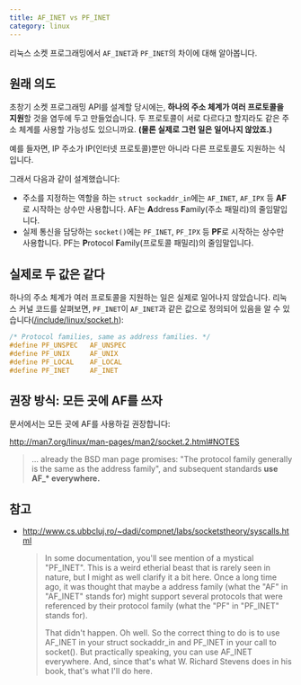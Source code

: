 ```yaml
---
title: AF_INET vs PF_INET
category: linux
---
```


리눅스 소켓 프로그래밍에서 `AF_INET`과 `PF_INET`의 차이에 대해 알아봅니다.

## 원래 의도

초창기 소켓 프로그래밍 API를 설계할 당시에는, **하나의 주소 체계가 여러 프로토콜을 지원**할 것을 염두에 두고 만들었습니다. 두 프로토콜이 서로 다르다고 할지라도 같은 주소 체계를 사용할 가능성도 있으니까요. **(물론 실제로 그런 일은 일어나지 않았죠.)**

예를 들자면, IP 주소가 IP(인터넷 프로토콜)뿐만 아니라 다른 프로토콜도 지원하는 식입니다.

그래서 다음과 같이 설계했습니다:

- 주소를 지정하는 역할을 하는 `struct sockaddr_in`에는 `AF_INET`, `AF_IPX` 등 **AF**로 시작하는 상수만 사용합니다. AF는 **A**ddress **F**amily(주소 패밀리)의 줄임말입니다.
- 실제 통신을 담당하는 `socket()`에는 `PF_INET`, `PF_IPX` 등 **PF**로 시작하는 상수만 사용합니다. PF는 **P**rotocol **F**amily(프로토콜 패밀리)의 줄임말입니다.

## 실제로 두 값은 같다

하나의 주소 체계가 여러 프로토콜을 지원하는 일은 실제로 일어나지 않았습니다. 리눅스 커널 코드를 살펴보면, `PF_INET`이 `AF_INET`과 같은 값으로 정의되어 있음을 알 수 있습니다([/include/linux/socket.h](https://github.com/torvalds/linux/blob/26bc672134241a080a83b2ab9aa8abede8d30e1c/include/linux/socket.h#L215-L219)):

```c
/* Protocol families, same as address families. */
#define PF_UNSPEC	AF_UNSPEC
#define PF_UNIX		AF_UNIX
#define PF_LOCAL	AF_LOCAL
#define PF_INET		AF_INET
```

## 권장 방식: 모든 곳에 AF를 쓰자

문서에서는 모든 곳에 AF를 사용하길 권장합니다:

<http://man7.org/linux/man-pages/man2/socket.2.html#NOTES>
> ... already the BSD man page promises: "The protocol family generally is the same as the address family", and subsequent standards **use AF_\* everywhere.**

## 참고

- <http://www.cs.ubbcluj.ro/~dadi/compnet/labs/socketstheory/syscalls.html>

    > In some documentation, you'll see mention of a mystical "PF_INET". This is a weird etherial beast that is rarely seen in nature, but I might as well clarify it a bit here. Once a long time ago, it was thought that maybe a address family (what the "AF" in "AF_INET" stands for) might support several protocols that were referenced by their protocol family (what the "PF" in "PF_INET" stands for).
    >
    > That didn't happen. Oh well. So the correct thing to do is to use AF_INET in your struct sockaddr_in and PF_INET in your call to socket(). But practically speaking, you can use AF_INET everywhere. And, since that's what W. Richard Stevens does in his book, that's what I'll do here.

